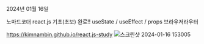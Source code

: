2024년 01월 16일

노마드코더 react.js 기초(초보) 완료!!
useState / useEffect / props
브라우저라우터

https://kimnambin.github.io/react.js-study
![스크린샷 2024-01-16 153005](https://github.com/kimnambin/react.js-study/assets/127464935/1f5fd95b-1165-42c6-b884-574ea5e75158)
